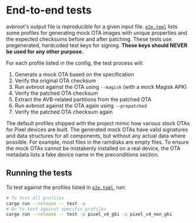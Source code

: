 # End-to-end tests

avbroot's output file is reproducible for a given input file. [`e2e.toml`](./e2e.toml) lists some profiles for generating mock OTA images with unique properties and the expected checksums before and after patching. These tests use pregenerated, hardcoded test keys for signing. **These keys should NEVER be used for any other purpose.**

For each profile listed in the config, the test process will:

1. Generate a mock OTA based on the specification
2. Verify tha original OTA checksum
3. Run avbroot against the OTA using `--magisk` (with a mock Magisk APK)
4. Verify the patched OTA checksum
5. Extract the AVB-related partitions from the patched OTA
6. Run avbroot against the OTA again using `--prepatched`
7. Verify the patched OTA checksum again

The default profiles shipped with the project mimic how various stock OTAs for Pixel devices are built. The generated mock OTAs have valid signatures and data structures for all components, but without any actual data where possible. For example, most files in the ramdisks are empty files. To ensure the mock OTAs cannot be mistakenly installed on a real device, the OTA metadata lists a fake device name in the preconditions section.

## Running the tests

To test against the profiles listed in [`e2e.toml`](./e2e.toml), run:

```bash
# To test all profiles
cargo run --release -- test -a
# Or to test against specific profiles
cargo run --release -- test -p pixel_v4_gki -p pixel_v4_non_gki
```
